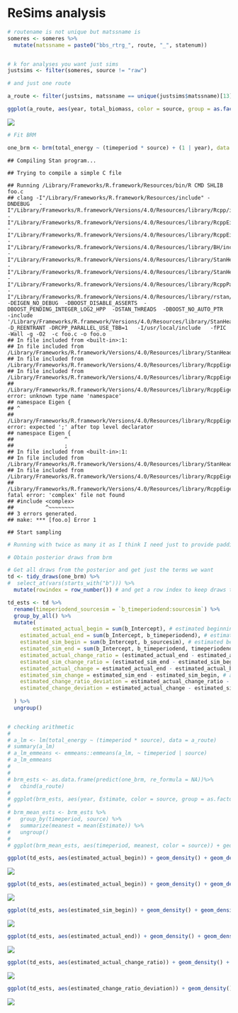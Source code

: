ReSims analysis
================

``` r
# routename is not unique but matssname is
someres <- someres %>%
  mutate(matssname = paste0("bbs_rtrg_", route, "_", statenum))


# k for analyses you want just sims
justsims <- filter(someres, source != "raw")

# and just one route

a_route <- filter(justsims, matssname == unique(justsims$matssname)[13])
```

``` r
ggplot(a_route, aes(year, total_biomass, color = source, group = as.factor(sim_iteration))) + geom_point(alpha = .4) 
```

![](resims_brm_one_walkthrough_files/figure-gfm/unnamed-chunk-2-1.png)<!-- -->

``` r
# Fit BRM

one_brm <- brm(total_energy ~ (timeperiod * source) + (1 | year), data = a_route, cores = 4, iter = 4000) # To run on the hipergator, you will want to use just 1 core and sacrifice the little bit of efficiency to keep it working within your current config. But, I'm impatient when working interactively. Also, interestingly, I don't know how `cores` will play with Rmarkdown.
```

    ## Compiling Stan program...

    ## Trying to compile a simple C file

    ## Running /Library/Frameworks/R.framework/Resources/bin/R CMD SHLIB foo.c
    ## clang -I"/Library/Frameworks/R.framework/Resources/include" -DNDEBUG   -I"/Library/Frameworks/R.framework/Versions/4.0/Resources/library/Rcpp/include/"  -I"/Library/Frameworks/R.framework/Versions/4.0/Resources/library/RcppEigen/include/"  -I"/Library/Frameworks/R.framework/Versions/4.0/Resources/library/RcppEigen/include/unsupported"  -I"/Library/Frameworks/R.framework/Versions/4.0/Resources/library/BH/include" -I"/Library/Frameworks/R.framework/Versions/4.0/Resources/library/StanHeaders/include/src/"  -I"/Library/Frameworks/R.framework/Versions/4.0/Resources/library/StanHeaders/include/"  -I"/Library/Frameworks/R.framework/Versions/4.0/Resources/library/RcppParallel/include/"  -I"/Library/Frameworks/R.framework/Versions/4.0/Resources/library/rstan/include" -DEIGEN_NO_DEBUG  -DBOOST_DISABLE_ASSERTS  -DBOOST_PENDING_INTEGER_LOG2_HPP  -DSTAN_THREADS  -DBOOST_NO_AUTO_PTR  -include '/Library/Frameworks/R.framework/Versions/4.0/Resources/library/StanHeaders/include/stan/math/prim/mat/fun/Eigen.hpp'  -D_REENTRANT -DRCPP_PARALLEL_USE_TBB=1   -I/usr/local/include   -fPIC  -Wall -g -O2  -c foo.c -o foo.o
    ## In file included from <built-in>:1:
    ## In file included from /Library/Frameworks/R.framework/Versions/4.0/Resources/library/StanHeaders/include/stan/math/prim/mat/fun/Eigen.hpp:13:
    ## In file included from /Library/Frameworks/R.framework/Versions/4.0/Resources/library/RcppEigen/include/Eigen/Dense:1:
    ## In file included from /Library/Frameworks/R.framework/Versions/4.0/Resources/library/RcppEigen/include/Eigen/Core:88:
    ## /Library/Frameworks/R.framework/Versions/4.0/Resources/library/RcppEigen/include/Eigen/src/Core/util/Macros.h:628:1: error: unknown type name 'namespace'
    ## namespace Eigen {
    ## ^
    ## /Library/Frameworks/R.framework/Versions/4.0/Resources/library/RcppEigen/include/Eigen/src/Core/util/Macros.h:628:16: error: expected ';' after top level declarator
    ## namespace Eigen {
    ##                ^
    ##                ;
    ## In file included from <built-in>:1:
    ## In file included from /Library/Frameworks/R.framework/Versions/4.0/Resources/library/StanHeaders/include/stan/math/prim/mat/fun/Eigen.hpp:13:
    ## In file included from /Library/Frameworks/R.framework/Versions/4.0/Resources/library/RcppEigen/include/Eigen/Dense:1:
    ## /Library/Frameworks/R.framework/Versions/4.0/Resources/library/RcppEigen/include/Eigen/Core:96:10: fatal error: 'complex' file not found
    ## #include <complex>
    ##          ^~~~~~~~~
    ## 3 errors generated.
    ## make: *** [foo.o] Error 1

    ## Start sampling

``` r
# Running with twice as many it as I think I need just to provide padding aginst convergence issues at scale.
```

``` r
# Obtain posterior draws from brm

# Get all draws from the posterior and get just the terms we want
td <- tidy_draws(one_brm) %>%
#  select_at(vars(starts_with("b"))) %>%
  mutate(rowindex = row_number()) # and get a row index to keep draws together, I'm not sure if this matters but I'll do it

td_ests <- td %>%
  rename(timeperiodend_sourcesim = `b_timeperiodend:sourcesim`) %>%
  group_by_all() %>%
  mutate(
        estimated_actual_begin = sum(b_Intercept), # estimated beginning value
    estimated_actual_end = sum(b_Intercept, b_timeperiodend), # estimated end value
    estimated_sim_begin = sum(b_Intercept, b_sourcesim), # estimated beginning value from sims. we expect this to be equal to the estimated beginning value, any change is just sampling error.
    estimated_sim_end = sum(b_Intercept, b_timeperiodend, timeperiodend_sourcesim, b_sourcesim),
    estimated_actual_change_ratio = (estimated_actual_end - estimated_actual_begin) / estimated_actual_begin, # this is a measure of the magnitude of the change from beginning to end. the sign is going to be increase (positive) or decrease. the magnitude is the % increase. so .1 = added 10% of starting (biomass or energy) to get to the end. -.2 = lost 20% of starting (biomass or energy) between begin and end.
    estimated_sim_change_ratio = (estimated_sim_end - estimated_sim_begin) / estimated_sim_begin, # same measure but having drawn the end values using the beginning isd. this is the amount of change expected due only to changes in the numbers of individuals observed in each time period. by comparing estimated_actual_change_ratio to estimated_sim_change_ratio, I believe we get an estimate of both the significance and magnitude of decoupling of (biomass or energy) and numerical abundance due to changes in the size spectrum.
    estimated_actual_change = estimated_actual_end - estimated_actual_begin, # the "slope" assuming x = 0 or 1 for begin or end. aka the absolute change from end to begin.
    estimated_sim_change = estimated_sim_end - estimated_sim_begin, # absolute change from end to begin due to abundance change
    estimated_change_ratio_deviation = estimated_actual_change_ratio - estimated_sim_change_ratio, # deviation of change ratios from 1:1
    estimated_change_deviation = estimated_actual_change - estimated_sim_change # deviation of actual change from 1:1
  
  ) %>%
  ungroup()


# checking arithmetic
# 
# a_lm <- lm(total_energy ~ (timeperiod * source), data = a_route)
# summary(a_lm)
# a_lm_emmeans <- emmeans::emmeans(a_lm, ~ timeperiod | source)
# a_lm_emmeans
# 
# 
# brm_ests <- as.data.frame(predict(one_brm, re_formula = NA))%>%
#   cbind(a_route)
# 
# ggplot(brm_ests, aes(year, Estimate, color = source, group = as.factor(sim_iteration))) + geom_point(alpha = .4) 
# 
# brm_mean_ests <- brm_ests %>%
#   group_by(timeperiod, source) %>%
#   summarize(meanest = mean(Estimate)) %>%
#   ungroup()
# 
# ggplot(brm_mean_ests, aes(timeperiod, meanest, color = source)) + geom_point() 

ggplot(td_ests, aes(estimated_actual_begin)) + geom_density() + geom_density(aes(x = estimated_sim_begin), color = "pink") + ggtitle("Actual v sim begin - shoudl be the same")
```

![](resims_brm_one_walkthrough_files/figure-gfm/unnamed-chunk-4-1.png)<!-- -->

``` r
ggplot(td_ests, aes(estimated_actual_begin)) + geom_density() + geom_density(aes(x = estimated_actual_end), color = "pink") + ggtitle("Actual begin v end - change means the currency changed")
```

![](resims_brm_one_walkthrough_files/figure-gfm/unnamed-chunk-4-2.png)<!-- -->

``` r
ggplot(td_ests, aes(estimated_sim_begin)) + geom_density() + geom_density(aes(x = estimated_sim_end), color = "pink") + ggtitle("Sim begin v end - change means abundance drove change")
```

![](resims_brm_one_walkthrough_files/figure-gfm/unnamed-chunk-4-3.png)<!-- -->

``` r
ggplot(td_ests, aes(estimated_actual_end)) + geom_density() + geom_density(aes(x = estimated_sim_end), color = "pink") + ggtitle("Actual v sim end - difference means currency decoupled")
```

![](resims_brm_one_walkthrough_files/figure-gfm/unnamed-chunk-4-4.png)<!-- -->

``` r
ggplot(td_ests, aes(estimated_actual_change_ratio)) + geom_density() + geom_density(aes(x = estimated_sim_change_ratio), color = "pink") + ggtitle("Actual v sim change ratio", subtitle = "Intersecting 0 = no change; if distirbutions differ, currency decoupled from abundance")
```

![](resims_brm_one_walkthrough_files/figure-gfm/unnamed-chunk-4-5.png)<!-- -->

``` r
ggplot(td_ests, aes(estimated_change_ratio_deviation)) + geom_density() + ggtitle("Actual v sim change deviation", subtitle = "Actual change ratio - sim change ratio. If overlaps 0, same. If < 0, currency slope less positive than abundance slope")
```

![](resims_brm_one_walkthrough_files/figure-gfm/unnamed-chunk-4-6.png)<!-- -->
